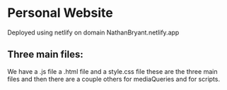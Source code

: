# Personal Website

Deployed using netlify on domain NathanBryant.netlify.app

## Three main files:

We have a .js file
a .html file
and a style.css file
these are the three main files and then there are a couple others for mediaQueries and for scripts.
